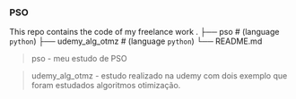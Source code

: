 ### PSO
This repo contains the code of my freelance work
    .
    ├── pso                # (language `python`)
    ├── udemy_alg_otmz     # (language `python`)
    └── README.md
	
> pso - meu estudo de PSO

> udemy_alg_otmz - estudo realizado na udemy com dois exemplo que foram estudados algoritmos otimização.